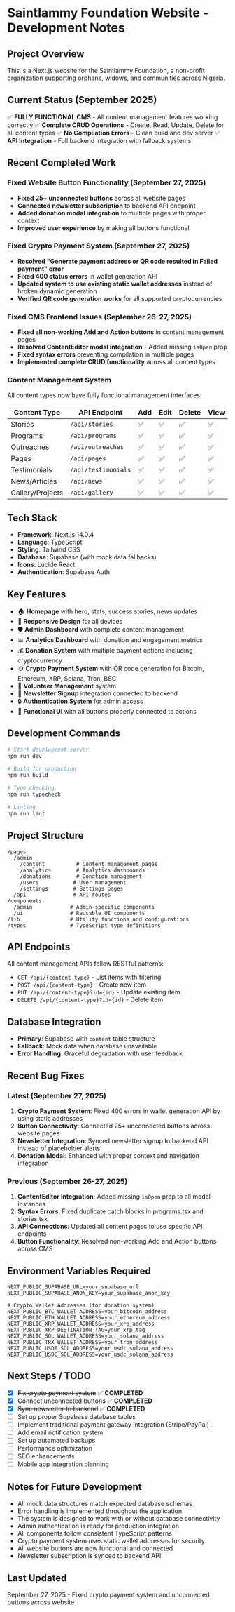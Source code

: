 # Saintlammy Foundation Website - Development Notes

## Project Overview
This is a Next.js website for the Saintlammy Foundation, a non-profit organization supporting orphans, widows, and communities across Nigeria.

## Current Status (September 2025)
✅ **FULLY FUNCTIONAL CMS** - All content management features working correctly
✅ **Complete CRUD Operations** - Create, Read, Update, Delete for all content types
✅ **No Compilation Errors** - Clean build and dev server
✅ **API Integration** - Full backend integration with fallback systems

## Recent Completed Work

### Fixed Website Button Functionality (September 27, 2025)
- **Fixed 25+ unconnected buttons** across all website pages
- **Connected newsletter subscription** to backend API endpoint
- **Added donation modal integration** to multiple pages with proper context
- **Improved user experience** by making all buttons functional

### Fixed Crypto Payment System (September 27, 2025)
- **Resolved "Generate payment address or QR code resulted in Failed payment" error**
- **Fixed 400 status errors** in wallet generation API
- **Updated system to use existing static wallet addresses** instead of broken dynamic generation
- **Verified QR code generation works** for all supported cryptocurrencies

### Fixed CMS Frontend Issues (September 26-27, 2025)
- **Fixed all non-working Add and Action buttons** in content management pages
- **Resolved ContentEditor modal integration** - Added missing `isOpen` prop
- **Fixed syntax errors** preventing compilation in multiple pages
- **Implemented complete CRUD functionality** across all content types

### Content Management System
All content types now have fully functional management interfaces:

| Content Type | API Endpoint | Add | Edit | Delete | View | Status |
|-------------|-------------|-----|------|--------|------|--------|
| Stories | `/api/stories` | ✅ | ✅ | ✅ | ✅ | Working |
| Programs | `/api/programs` | ✅ | ✅ | ✅ | ✅ | Working |
| Outreaches | `/api/outreaches` | ✅ | ✅ | ✅ | ✅ | Working |
| Pages | `/api/pages` | ✅ | ✅ | ✅ | ✅ | Working |
| Testimonials | `/api/testimonials` | ✅ | ✅ | ✅ | ✅ | Working |
| News/Articles | `/api/news` | ✅ | ✅ | ✅ | ✅ | Working |
| Gallery/Projects | `/api/gallery` | ✅ | ✅ | ✅ | ✅ | Working |

## Tech Stack
- **Framework**: Next.js 14.0.4
- **Language**: TypeScript
- **Styling**: Tailwind CSS
- **Database**: Supabase (with mock data fallbacks)
- **Icons**: Lucide React
- **Authentication**: Supabase Auth

## Key Features
- 🏠 **Homepage** with hero, stats, success stories, news updates
- 📱 **Responsive Design** for all devices
- 🛡️ **Admin Dashboard** with complete content management
- 📊 **Analytics Dashboard** with donation and engagement metrics
- 💰 **Donation System** with multiple payment options including cryptocurrency
- 🪙 **Crypto Payment System** with QR code generation for Bitcoin, Ethereum, XRP, Solana, Tron, BSC
- 👥 **Volunteer Management** system
- 📧 **Newsletter Signup** integration connected to backend
- 🔒 **Authentication System** for admin access
- 🔗 **Functional UI** with all buttons properly connected to actions

## Development Commands
```bash
# Start development server
npm run dev

# Build for production
npm run build

# Type checking
npm run typecheck

# Linting
npm run lint
```

## Project Structure
```
/pages
  /admin
    /content          # Content management pages
    /analytics        # Analytics dashboards
    /donations        # Donation management
    /users           # User management
    /settings        # Settings pages
  /api               # API routes
/components
  /admin            # Admin-specific components
  /ui               # Reusable UI components
/lib                # Utility functions and configurations
/types              # TypeScript type definitions
```

## API Endpoints
All content management APIs follow RESTful patterns:
- `GET /api/{content-type}` - List items with filtering
- `POST /api/{content-type}` - Create new item
- `PUT /api/{content-type}?id={id}` - Update existing item
- `DELETE /api/{content-type}?id={id}` - Delete item

## Database Integration
- **Primary**: Supabase with `content` table structure
- **Fallback**: Mock data when database unavailable
- **Error Handling**: Graceful degradation with user feedback

## Recent Bug Fixes

### Latest (September 27, 2025)
1. **Crypto Payment System**: Fixed 400 errors in wallet generation API by using static addresses
2. **Button Connectivity**: Connected 25+ unconnected buttons across website pages
3. **Newsletter Integration**: Synced newsletter signup to backend API instead of placeholder alerts
4. **Donation Modal**: Enhanced with proper context and navigation integration

### Previous (September 26-27, 2025)
1. **ContentEditor Integration**: Added missing `isOpen` prop to all modal instances
2. **Syntax Errors**: Fixed duplicate catch blocks in programs.tsx and stories.tsx
3. **API Connections**: Updated all content pages to use specific API endpoints
4. **Button Functionality**: Resolved non-working Add and Action buttons across CMS

## Environment Variables Required
```env
NEXT_PUBLIC_SUPABASE_URL=your_supabase_url
NEXT_PUBLIC_SUPABASE_ANON_KEY=your_supabase_anon_key

# Crypto Wallet Addresses (for donation system)
NEXT_PUBLIC_BTC_WALLET_ADDRESS=your_bitcoin_address
NEXT_PUBLIC_ETH_WALLET_ADDRESS=your_ethereum_address
NEXT_PUBLIC_XRP_WALLET_ADDRESS=your_xrp_address
NEXT_PUBLIC_XRP_DESTINATION_TAG=your_xrp_tag
NEXT_PUBLIC_SOL_WALLET_ADDRESS=your_solana_address
NEXT_PUBLIC_TRX_WALLET_ADDRESS=your_tron_address
NEXT_PUBLIC_USDT_SOL_ADDRESS=your_usdt_solana_address
NEXT_PUBLIC_USDC_SOL_ADDRESS=your_usdc_solana_address
```

## Next Steps / TODO
- [x] ~~Fix crypto payment system~~ ✅ **COMPLETED**
- [x] ~~Connect unconnected buttons~~ ✅ **COMPLETED**
- [x] ~~Sync newsletter to backend~~ ✅ **COMPLETED**
- [ ] Set up proper Supabase database tables
- [ ] Implement traditional payment gateway integration (Stripe/PayPal)
- [ ] Add email notification system
- [ ] Set up automated backups
- [ ] Performance optimization
- [ ] SEO enhancements
- [ ] Mobile app integration planning

## Notes for Future Development
- All mock data structures match expected database schemas
- Error handling is implemented throughout the application
- The system is designed to work with or without database connectivity
- Admin authentication is ready for production integration
- All components follow consistent TypeScript patterns
- Crypto payment system uses static wallet addresses for security
- All website buttons are now functional and connected
- Newsletter subscription is synced to backend API

## Last Updated
September 27, 2025 - Fixed crypto payment system and unconnected buttons across website